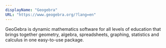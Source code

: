 ```yaml
---
displayName: "Geogebra"
URL: "https://www.geogebra.org/?lang=en"
---
```


GeoGebra is dynamic mathematics software for all levels of education that brings together geometry, algebra, spreadsheets, graphing, statistics and calculus in one easy-to-use package. 